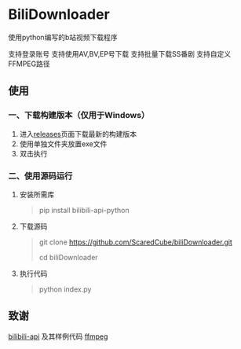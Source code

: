 # BiliDownloader

使用python编写的b站视频下载程序

支持登录账号
支持使用AV,BV,EP号下载
支持批量下载SS番剧
支持自定义FFMPEG路径

## 使用

###  一、下载构建版本（仅用于Windows）

1. 进入[releases](https://github.com/ScaredCube/biliDownloader/releases)页面下载最新的构建版本
2. 使用单独文件夹放置exe文件
3. 双击执行

### 二、使用源码运行

1. 安装所需库

   > pip install bilibili-api-python

2. 下载源码

   > git clone https://github.com/ScaredCube/biliDownloader.git
   >
   > cd biliDownloader

3. 执行代码

   > python index.py

## 致谢

[bilibili-api](https://github.com/Nemo2011/bilibili-api) 及其样例代码
[ffmpeg](http://ffmpeg.org/)